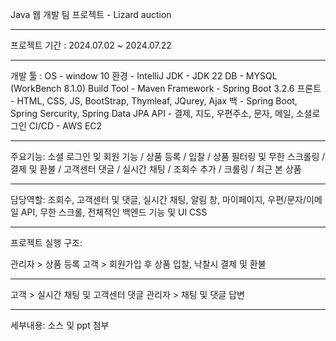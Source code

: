 Java 웹 개발 팀 프로젝트 - Lizard auction
______________________________________________________________________

프로젝트 기간 :
2024.07.02 ~ 2024.07.22
______________________________________________________________________

개발 툴 :
OS - window 10 
환경 - IntelliJ
JDK - JDK 22
DB - MYSQL (WorkBench 8.1.0)
Build Tool - Maven
Framework - Spring Boot 3.2.6
프론트 - HTML, CSS, JS, BootStrap, Thymleaf, JQurey, Ajax
백 - Spring Boot, Spring Sercurity, Spring Data JPA
API - 결제, 지도, 우편주소, 문자, 메일, 소셜로그인
CI/CD - AWS EC2
______________________________________________________________________

주요기능: 
소셜 로그인 및 회원 기능 / 상품 등록 / 입찰 / 상품 필터링 및 무한 스크롤링 /
결제 및 환불 / 고객센터 댓글 / 실시간 채팅 / 조회수 추가 / 크롤링 / 최근 본 상품
______________________________________________________________________

담당역할:
조회수, 고객센터 및 댓글, 실시간 채팅, 알림 창, 마이페이지, 우편/문자/이메일 API,
무한 스크롤, 전체적인 백엔드 기능 및 UI CSS

______________________________________________________________________

프로젝트 실행 구조:

관리자 > 상품 등록 
고객 > 회원가입 후 상품 입찰, 낙찰시 결제 및 환불
______________________________________________
고객 > 실시간 채팅 및 고객센터 댓글
관리자 > 채팅 및 댓글 답변

______________________________________________________________________

세부내용:
소스 및 ppt 첨부
